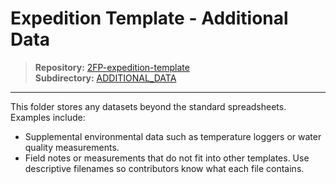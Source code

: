 # Expedition Template - Additional Data

> **Repository:** [2FP-expedition-template](https://github.com/two-frontiers-project/2FP-expedition-template)  
> **Subdirectory:** [ADDITIONAL_DATA](https://github.com/two-frontiers-project/2FP-expedition-template/tree/main/ADDITIONAL_DATA)

---

This folder stores any datasets beyond the standard spreadsheets.
Examples include:
- Supplemental environmental data such as temperature loggers or water quality measurements.
- Field notes or measurements that do not fit into other templates.
Use descriptive filenames so contributors know what each file contains.
